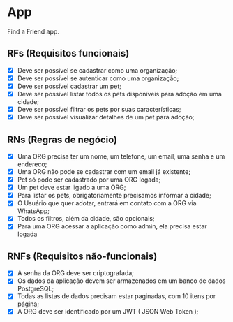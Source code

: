 # App

Find a Friend app.

## RFs (Requisitos funcionais)

- [X] Deve ser possível se cadastrar como uma organização;
- [X] Deve ser possível se autenticar como uma organização;
- [X] Deve ser possível cadastrar um pet;
- [X] Deve ser possível listar todos os pets disponíveis para adoção em uma cidade;
- [X] Deve ser possível filtrar os pets por suas características;
- [X] Deve ser possível visualizar detalhes de um pet para adoção;

## RNs (Regras de negócio)

- [X] Uma ORG precisa ter um nome, um telefone, um email, uma senha e um endereco;
- [X] Uma ORG não pode se cadastrar com um email já existente;
- [X] Pet só pode ser cadastrado por uma ORG logada;
- [X] Um pet deve estar ligado a uma ORG;
- [X] Para listar os pets, obrigatoriamente precisamos informar a cidade;
- [X] O Usuário que quer adotar, entrará em contato com a ORG via WhatsApp;
- [X] Todos os filtros, além da cidade, são opcionais;
- [X] Para uma ORG acessar a aplicação como admin, ela precisa estar logada
 
## RNFs (Requisitos não-funcionais)

- [X] A senha da ORG deve ser criptografada;
- [X] Os dados da aplicação devem ser armazenados em um banco de dados PostgreSQL;
- [X] Todas as listas de dados precisam estar paginadas, com 10 itens por página;
- [X] A ORG deve ser identificado por um JWT ( JSON Web Token );
